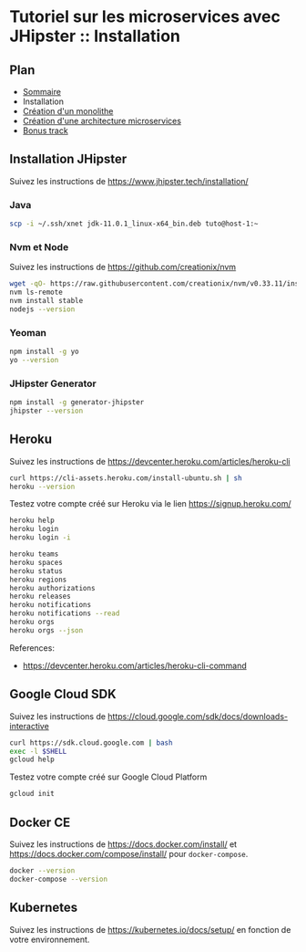 # Tutoriel sur les microservices avec JHipster :: Installation

## Plan
* [Sommaire](./README.md)
* Installation
* [Création d'un monolithe](./monolith.md)
* [Création d'une architecture microservices](./microservice.md)
* [Bonus track](./bonus.md)

## Installation JHipster
Suivez les instructions de https://www.jhipster.tech/installation/

### Java
```bash
scp -i ~/.ssh/xnet jdk-11.0.1_linux-x64_bin.deb tuto@host-1:~
```

### Nvm et Node
Suivez les instructions de https://github.com/creationix/nvm
```bash
wget -qO- https://raw.githubusercontent.com/creationix/nvm/v0.33.11/install.sh | bash
nvm ls-remote
nvm install stable
nodejs --version
```

### Yeoman
```bash
npm install -g yo
yo --version
```

### JHipster Generator
```bash
npm install -g generator-jhipster
jhipster --version
```

## Heroku
Suivez les instructions de https://devcenter.heroku.com/articles/heroku-cli
```bash
curl https://cli-assets.heroku.com/install-ubuntu.sh | sh
heroku --version
```

Testez votre compte créé sur Heroku via le lien https://signup.heroku.com/
```bash
heroku help
heroku login
heroku login -i

heroku teams
heroku spaces
heroku status
heroku regions
heroku authorizations
heroku releases
heroku notifications
heroku notifications --read
heroku orgs
heroku orgs --json
```

References:
 * https://devcenter.heroku.com/articles/heroku-cli-command

## Google Cloud SDK
Suivez les instructions de https://cloud.google.com/sdk/docs/downloads-interactive
```bash
curl https://sdk.cloud.google.com | bash
exec -l $SHELL
gcloud help
```

Testez votre compte créé sur Google Cloud Platform
```bash
gcloud init
```

## Docker CE
Suivez les instructions de https://docs.docker.com/install/ et https://docs.docker.com/compose/install/ pour `docker-compose`.

```bash
docker --version
docker-compose --version
```

## Kubernetes
Suivez les instructions de https://kubernetes.io/docs/setup/ en fonction de votre environnement.
